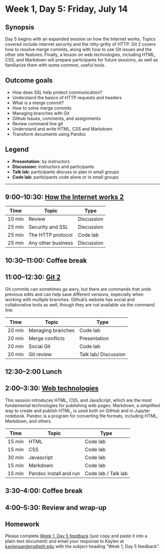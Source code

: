 # Week 1, Day 5: Friday, July 14

## Synopsis

Day 5 begins with an expanded session on how the Internet works.  Topics covered include internet security and the nitty-gritty of HTTP.  Git 2 covers how to resolve merge commits, along with how to use Git issues and the other site features.  Finally, a lesson on web technologies, including HTML, CSS, and Markdown will prepare participants for future sessions, as well as familiarize them with some common, useful tools.  

## Outcome goals
* How does SSL help protect communication?
* Understand the basics of HTTP requests and headers
* What is a merge commit?
* How to solve merge commits
* Managing branches with Git
* Github Issues, comments, and assignments
* Review command line git
* Understand and write HTML, CSS and Markdown
* Transform documents using Pandoc

## Legend

* **Presentation:** by instructors
* **Discussion:** instructors and participants
* **Talk lab:** participants discuss or plan in small groups
* **Code lab:** participants code alone or in small groups

______

## 9:00–10:30: [How the Internet works 2](internet_2.md)


Time | Topic | Type
---- | ----  | ----
10 min | Review | Discussion
25 min | Security and SSL | Discussion
25 min | The HTTP protocol | Code lab
25 min | Any other business | Discussion

## 10:30–11:00: Coffee break

## 11:00–12:30: [Git 2](git_tutorial.md)

Git commits can sometimes go awry, but there are commands that undo previous edits and can help save different versions, especially when working with multiple branches.  Github’s website has social and collaborative tools as well, though they are not available via the command line.

Time | Topic | Type
---- | ----  | ----
20 min | Managing branches| Code lab
20 min | Merge conflicts | Presentation
20 min | Social Git | Code lab
20 min | Git review | Talk lab/ Discussion

## 12:30–2:00 Lunch

## 2:00–3:30: [Web technologies](web_technologies.md)

This session introduces HTML, CSS, and JavaScript, which are the most fundamental technologies for publishing web pages. Markdown, a simplified way to create and publish HTML, is used both on GitHub and in Jupyter notebook. Pandoc is a program for converting file formats, including HTML, Markdown, and others. 

Time | Topic | Type
---- | ---- | ----
15 min | HTML | Code lab
15 min | CSS | Code lab
30 min | Javascript | Code lab
15 min | Markdown | Code lab
15 min | Pandoc install and run | Code lab / Talk lab

## 3:30–4:00: Coffee break

## 4:00–5:30: Review and wrap-up

## Homework

Please complete [Week 1, Day 5 feedback](week_1_day_5_feedback.md) (just copy and paste it into a plain-text document) and email your response to Kaylen at [kaylensanders@pitt.edu](mailto:kaylensanders@pitt.edu) with the subject heading “Week 1, Day 5 feedback”.

<!--## Readings (optional)

The following readings are mentioned in the individual activities for this day.-->


